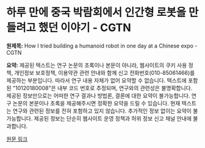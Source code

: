 # 하루 만에 중국 박람회에서 인간형 로봇을 만들려고 했던 이야기 - CGTN

**원제목:** How I tried building a humanoid robot in one day at a Chinese expo - CGTN

**요약:** 제공된 텍스트는 연구 논문의 초록이나 본문이 아니라, 웹사이트의 쿠키 사용 정책, 개인정보 보호정책, 이용약관 관련 안내와 함께 신고 전화번호(010-85061466)를 제공하는 부분입니다. 따라서 연구 내용 자체가 없어 요약할 수 없습니다.  텍스트에 포함된 "10120180008"은  내부 코드 번호로 추정되며,  연구와의 관련성은 불명확합니다.  제공된 정보만으로는 어떠한 연구 결과나 방법론, 결론에 대한 요약이 불가능합니다.  연구 논문의 본문이나 초록을 제공해주시면 정확한 요약을 드릴 수 있습니다.  현재 텍스트는 연구와 관련된 정보를 전혀 포함하고 있지 않습니다.  추가적인 정보 없이는 요약이 불가능합니다.  제공된 정보는 단순히 웹사이트 운영 정책과 허위 정보 신고 채널 안내에 불과합니다.

[원문 링크](https://news.cgtn.com/news/2025-07-20/How-I-tried-building-a-humanoid-robot-in-one-day-at-a-Chinese-expo-1FanDiNVao0/p.html)
